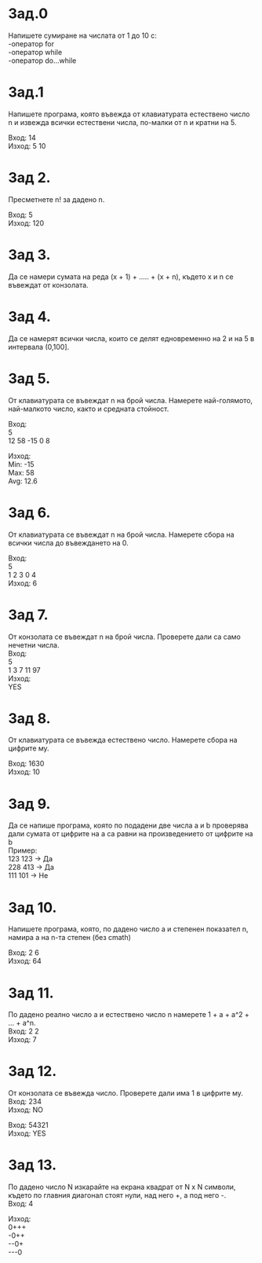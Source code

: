 # Зад.0
Напишете сумиране на числата от 1 до 10 с:  
-оператор for  
-оператор while  
-оператор do...while  

# Зад.1
Напишете програма, която въвежда от клавиатурата естествено число n и извежда всички естествени числа, по-малки от n и кратни на 5.  

Вход: 14  
Изход: 5 10  


# Зад 2.
Пресметнете n! за дадено n.  

Вход: 5   
Изход: 120  

# Зад 3.
Да се намери сумата на реда (х + 1) + ..... + (х + n), където х и n се въвеждат от конзолата.  

# Зад 4.
Да се намерят всички числа, които се делят едновременно на 2 и на 5 в интервала (0,100].  

# Зад 5.
От клавиатурата се въвеждат n на брой числа. Намерете най-голямото, най-малкото число, както и средната стойност.  

Вход:  
5  
12 58 -15 0 8  

Изход:  
Min: -15  
Max: 58  
Avg: 12.6  

# Зад 6.
От клавиатурата се въвеждат n на брой числа. Намерете сбора на всички числа до въвеждането на 0.  

Вход:  
5  
1 2 3 0 4  
Изход: 6  

# Зад 7.
От конзолата се въвеждат n на брой числа. Проверете дали са само нечетни числа.  
Вход:  
5  
1 3 7 11 97  
Изход:  
YES  

# Зад 8.
От клавиатурата се въвежда естествено число. Намерете сбора на цифрите му.  

Вход: 1630   
Изход: 10  

# Зад 9.
Да се напише програма, която по подадени две числа a и b проверява дали сумата от цифрите на а са равни на произведението от цифрите на b  
Пример:  
        123 123 -> Да  
        228 413 -> Да  
        111 101 -> Не  

# Зад 10.
Напишете програма, която, по дадено число а и степенен показател n, намира а нa n-та степен (без cmath)  

Вход: 2 6  
Изход: 64  

# Зад 11.
По дадено реално число а и естествено число n намерете 1 + а + а^2 + ... + а^n.  
Вход: 2 2  
Изход: 7  

# Зад 12.
От конзолата се въвежда число. Проверете дали има 1 в цифрите му.  
Вход: 234  
Изход: NO  

Вход: 54321  
Изход: YES  

# Зад 13.
По дадено число N изкарайте на екрана квадрат от N x N символи, където по главния диагонал стоят нули, над него +, а под него -.  
Вход: 4  

Изход:  
0+++  
-0++  
--0+  
---0  
